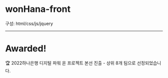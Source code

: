 # wonHana-front


구성: html/css/js/jquery


---
# Awarded!
🏆 2022하나은행 디지털 파워 온 프로젝트 본선 진출 - 상위 8개 팀으로 선정되었습니다.

